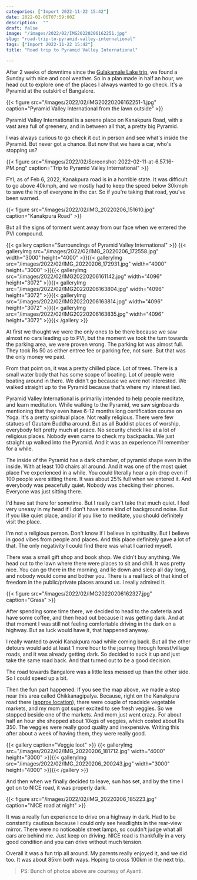 ```yaml
---
categories: ["Import 2022-11-22 15:42"]
date: 2022-02-06T07:59:00Z
description:  ""
draft: false
image: "/images/2022/02/IMG20220206162251.jpg"
slug: "road-trip-to-pyramid-valley-international"
tags: ["Import 2022-11-22 15:42"]
title: "Road trip to Pyramid Valley International"

---
```



After 2 weeks of downtime since the [Gulakamale Lake trip](/road-trip-to-gulakamale-lake/), we found a Sunday with nice and cool weather. So in a plan made in half an hour, we head out to explore one of the places I always wanted to go check. It's a Pyramid at the outskirt of Bangalore.

{{< figure src="/images/2022/02/IMG20220206162251-1.jpg" caption="Pyramid Valley International from the lawn outside" >}}

Pyramid Valley International is a serene place on Kanakpura Road, with a vast area full of greenery, and in between all that, a pretty big Pyramid.

I was always curious to go check it out in person and see what's inside the Pyramid. But never got a chance. But now that we have a car, who's stopping us?

{{< figure src="/images/2022/02/Screenshot-2022-02-11-at-6.57.16-PM.png" caption="Trip to Pyramid Valley International" >}}

FYI, as of Feb 6, 2022, Kanakpura road is in a horrible state. It was difficult to go above 40kmph, and we mostly had to keep the speed below 30kmph to save the hip of everyone in the car. So if you're taking that road, you've been warned.

{{< figure src="/images/2022/02/IMG_20220206_151610.jpg" caption="Kanakpura Road" >}}

But all the signs of torment went away from our face when we entered the PVI compound.

{{< gallery caption="Surroundings of Pyramid Valley International" >}}
{{< galleryImg  src="/images/2022/02/IMG_20220206_172558.jpg" width="3000" height="4000" >}}{{< galleryImg  src="/images/2022/02/IMG_20220206_172931.jpg" width="4000" height="3000" >}}{{< galleryImg  src="/images/2022/02/IMG20220206161142.jpg" width="4096" height="3072" >}}{{< galleryImg  src="/images/2022/02/IMG20220206163804.jpg" width="4096" height="3072" >}}{{< galleryImg  src="/images/2022/02/IMG20220206163814.jpg" width="4096" height="3072" >}}{{< galleryImg  src="/images/2022/02/IMG20220206163835.jpg" width="4096" height="3072" >}}{{< /gallery >}}

At first we thought we were the only ones to be there because we saw almost no cars leading up to PVI, but the moment we took the turn towards the parking area, we were proven wrong. The parking lot was almost full. They took Rs 50 as either entree fee or parking fee, not sure. But that was the only money we paid.

From that point on, it was a pretty chilled place. Lot of trees. There is a small water body that has some scope of boating. Lot of people were boating around in there. We didn't go because we were not interested. We walked straight up to the Pyramid because that's where my interest lied.

Pyramid Valley International is primarily intended to help people meditate, and learn meditation. While walking to the Pyramid, we saw signboards mentioning that they even have 6-12 months long certification course on Yoga. It's a pretty spiritual place. Not really religious. There were few statues of Gautam Buddha around. But as all Buddist places of worship, everybody felt pretty much at peace. No security check like at a lot of religious places. Nobody even came to check my backpacks. We just straight up walked into the Pyramid. And it was an experience I'll remember for a while.

The inside of the Pyramid has a dark chamber, of pyramid shape even in the inside. With at least 100 chairs all around. And it was one of the most quiet place I've experienced in a while. You could literally hear a pin drop even if 100 people were sitting there. It was about 25% full when we entered it. And everybody was peacefully quiet. Nobody was checking their phones. Everyone was just sitting there.

I'd have sat there for sometime. But I really can't take that much quiet. I feel very uneasy in my head if I don't have some kind of background noise. But if you like quiet place, and/or if you like to meditate, you should definitely visit the place.

I'm not a religious person. Don't know if I believe in spirituality. But I believe in good vibes from people and places. And this place definitely gave a lot of that. The only negativity I could find there was what I carried myself.

There was a small gift shop and book shop. We didn't buy anything. We head out to the lawn where there were places to sit and chill. It was pretty nice. You can go there in the morning, and lie down and sleep all day long, and nobody would come and bother you. There is a real lack of that kind of freedom in the public/private places around us. I really admired it.

{{< figure src="/images/2022/02/IMG20220206162327.jpg" caption="Grass" >}}

After spending some time there, we decided to head to the cafeteria and have some coffee, and then head out because it was getting dark. And at that moment I was still not feeling comfortable driving in the dark on a highway. But as luck would have it, that happened anyway.

I really wanted to avoid Kanakpura road while coming back. But all the other detours would add at least 1 more hour to the journey through forest/village roads, and it was already getting dark. So decided to suck it up and just take the same road back. And that turned out to be a good decision.

The road towards Bangalore was a little less messed up than the other side. So I could speed up a bit.

Then the fun part happened. If you see the map above, we made a stop near this area called Chikkanagipalya. Because, right on the Kanakpura road there ([approx location](https://goo.gl/maps/7bB7wfSD9m6UkbLh9)), there were couple of roadside vegetable markets, and my mom got super excited to see fresh veggies. So we stopped beside one of the markets. And mom just went crazy. For about half an hour she shopped about 10kgs of veggies, which costed about Rs 350. The veggies were really good quality and inexpensive. Writing this after about a week of having them, they were really good.

{{< gallery caption="Veggie loot" >}}
{{< galleryImg  src="/images/2022/02/IMG_20220206_181712.jpg" width="4000" height="3000" >}}{{< galleryImg  src="/images/2022/02/IMG_20220206_200243.jpg" width="3000" height="4000" >}}{{< /gallery >}}

And then when we finally decided to leave, sun has set, and by the time I got on to NICE road, it was properly dark.

{{< figure src="/images/2022/02/IMG_20220206_185223.jpg" caption="NICE road at night" >}}

It was a really fun experience to drive on a highway in dark. Had to be constantly cautious because I could only see headlights in the rear-view mirror. There were no noticeable street lamps, so couldn't judge what all cars are behind me. Just keep on driving. NICE road is thankfully in a very good condition and you can drive without much tension.

Overall it was a fun trip all around. My parents really enjoyed it, and we did too. It was about 85km both ways. Hoping to cross 100km in the next trip.

> PS: Bunch of photos above are courtesy of Ayanti.

